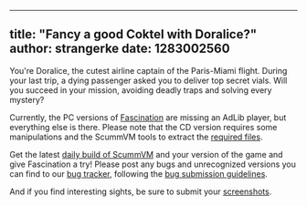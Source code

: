 
---
title: "Fancy a good Coktel with Doralice?"
author: strangerke
date: 1283002560
---

You're Doralice, the cutest airline captain of the Paris-Miami flight. During your last trip, a dying passenger asked you to deliver top secret vials. Will you succeed in your mission, avoiding deadly traps and solving every mystery?

Currently, the PC versions of [Fascination](http://www.mobygames.com/game/fascination) are missing an AdLib player, but everything else is there. Please note that the CD version requires some manipulations and the ScummVM tools to extract the [required files](http://wiki.scummvm.org/index.php/Datafiles#Fascination).

Get the latest [daily build of ScummVM](/downloads/#daily) and your version of the game and give Fascination a try! Please post any bugs and unrecognized versions you can find to our [bug tracker](http://bugs.scummvm.org/), following the [bug submission guidelines](/faq/#question.report-bugs).

And if you find interesting sights, be sure to submit your [screenshots](http://wiki.scummvm.org/index.php/Screenshots).

